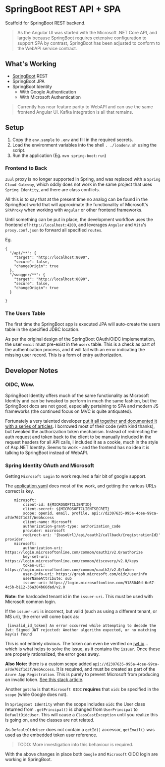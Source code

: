 # SpringBoot REST API + SPA

Scaffold for SpringBoot REST backend.

> As the Angular UI was started with the Microsoft .NET Core API, and largely because SpringBoot requires extensive configuration to support SPA by contrast, SpringBoot has been adjusted to conform to the WebAPI service contract.

## What's Working

- [SpringBoot](https://spring.io/projects/spring-boot) REST
- SpringBoot JPA
- SpringBoot Identity
    - With Google Authentication
    - With Microsoft Authentication

> Currently has near feature parity to WebAPI and can use the same frontend Angular UI.  Kafka integration is all that remains.

## Setup

1. Copy the `env.sample` to `.env` and fill in the required secrets.
2. Load the environment variables into the shell `. ./loadenv.sh` using the script.
3. Run the application (Eg. `mvn spring-boot:run`)

### Frontend to Back
`Zuul` proxy is no longer supported in Spring, and was replaced with a `Spring Cloud Gateway`, which oddly does not work in the same project that uses `Spring Identity`, and there are class conflicts.

All this is to say that at the present time no analog can be found in the SpringBoot world that will approximate the functionality of Microsoft's `SPAProxy` when working with `Angular` or other frontend frameworks.

Until something can be put in place, the development workflow uses the frontend of `http://localhost:4200`, and leverages `Angular` and `Vite`'s `proxy.conf.json` to forward all specified `routes`.

Eg.
```
{
  "/api/**": {
    "target": "http://localhost:8090",
    "secure": false,
    "changeOrigin": true
  },
  "/swagger/**": {
    "target": "http://localhost:8090",
    "secure": false,
    "changeOrigin": true
  }

}
```


### The Users Table
The first time the SpringBoot app is executed JPA will auto-create the users table in the specified JDBC location.

As per the original design of the SpringBoot OAuth/OIDC implementation, the user `email` must pre-exist in the `users` table.  This is a check as part of the authentication process, and it will fail with an error indicating the missing user record.  This is a form of entry authorization.

## Developer Notes

### OIDC, Wow.

SpringBoot Identity offers much of the same functionality as Microsoft Identity and can be tweaked to perform in much the same fashion, but the SpringBoot docs are not good, especially pertaining to SPA and modern JS frameworks (the continued focus on MVC is quite antiquated).

Fortunately a very talented developer [put it all together and documented it with a series of articles](https://github.com/anitalakhadze/multiple-auth-api/blob/main/README.md).  I borrowed most of their code (with kind thanks), but tweaked the authorization token mechanism.  Instead of redirecting the auth request and token back to the client to be manually included in the request headers for all API calls, I included it as a cookie, much in the style of Asp.NET Identity.  Seems to work - and the frontend has no idea it is talking to SpringBoot instead of WebAPI.

### Spring Identity OAuth and Microsoft

Getting `Microsoft Login` to work required a fair bit of google support.

The [application.yaml](src/main/resources/application.yaml) does most of the work, and getting the various URLs correct is key.

```
    microsoft:
        client-id: ${MICROSOFTCLIENTID}
        client-secret: ${MICROSOFTCLIENTSECRET}
        scope: openid, email, profile, api://d2307635-995a-4cee-99ca-a7de762f1d3f/WebAccess
        client-name: Microsoft
        authorization-grant-type: authorization_code
        provider: microsoft
        redirect-uri: '{baseUrl}/api/oauth2/callback/{registrationId}'
provider:
    microsoft:
        authorization-uri: https://login.microsoftonline.com/common/oauth2/v2.0/authorize
        key-set-uri: https://login.microsoftonline.com/common/discovery/v2.0/keys
        token-uri: https://login.microsoftonline.com/common/oauth2/v2.0/token
        user-info-uri: https://graph.microsoft.com/oidc/userinfo
        userNameAttribute: sub
        issuer-uri: https://login.microsoftonline.com/9188040d-6c67-4c5b-b112-36a304b66dad/v2.0

```
__Note:__ the hardcoded tenant id in the `issuer-uri`.  This must be used with Microsoft common login.

If the `issuer-uri` is incorrect, but valid (such as using a different tenant, or MS uri), the error will come back as:

```
 [invalid_id_token] An error occurred while attempting to decode the Jwt: Signed JWT rejected: Another algorithm expected, or no matching key(s) found
```

This is not entirely obvious.  The token can even be verified on [jwt.io](jwt.io)... which is what helps to solve the issue, as it contains the `issuer`.  Once these are properly rationalized, the error goes away.

__Also Note:__ there is a custom scope added `api://d2307635-995a-4cee-99ca-a7de762f1d3f/WebAccess`.  It is required, and must be created as part of the `Azure App Registration`. This is purely to prevent Microsoft from producing an invalid token.  [See this stack article](https://stackoverflow.com/questions/66235040/spring-security-microsoft-oauth2-login-errors).

Another `gotcha` is that `Microsoft OIDC` __requires__ that `oidc` be specified in the `scope` (while Google does not).

In `SpringBoot Identity` when the scope includes `oidc` the User class returned from `.getPrincipal()` is changed from `UserPrincipal` to `DefaultOidcUser`.  This will cause a `ClassCastException` until you realize this is going on, and the classes are not related.

As `DefaultOidcUser` does not contain a `getId()` accessor, `getEmail()` was used as the embedded token user reference.  

> TODO: More investigation into this behaviour is required.

With the above changes in place both `Google` and `Microsoft` OIDC login are working in SpringBoot.